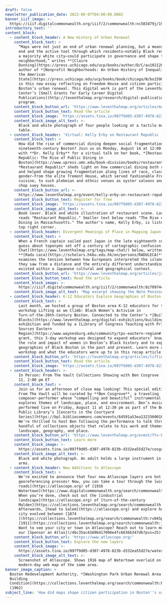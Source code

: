 ```yaml
---
draft: false
newsletter_publication_date: 2023-08-07T04:00:00.000Z
banner_iiif_image: >-
  https://iiif.digitalcommonwealth.org/iiif/2/commonwealth:nc583479j/1979,3908,4160,1868/1200,/0/default.jpg
introductory_text: ''
content_block:
  - content_block_header: A New History of Urban Renewal
    content_block_text: >
      “Maps were not just an end of urban renewal planning, but a means to that
      end and the active tool through which residents—notably Black residents in
      a majority white city—could participate in governance and shape their
      neighborhood,” writes **[Claire
      Dunning](https://press.uchicago.edu/ucp/books/author/D/C/au102128034.html)**,
      author of *[Nonprofit Neighborhoods: An Urban History of Inequality and
      the American
      State](https://press.uchicago.edu/ucp/books/book/chicago/N/bo159872695.html)*,
      in this new essay reflecting on Freedom House and citizen participation in
      Boston’s urban renewal. This digital work is part of the Leventhal
      Center’s [Small Grants for Early Career Digital
      Publications](http://leventhalmap.org/research/digital-publication-small-grants/)
      program.
    content_block_button_url: 'https://www.leventhalmap.org/articles/mapping-renewal-engaging-residents/'
    content_block_button_text: Read the article
    content_block_image: 'https://assets.tina.io/097f9d05-d307-4978-823b-d332ea55d27e/FHcrop.jpg'
    content_block_image_alt_text: >-
      Black and white photograph of four people looking at a tactile map on a
      table. 
  - content_block_header: 'Virtual: Kelly Erby on Restaurant Republic · August 14, 12:00 pm ET'
    content_block_text: >
      How did the rise of commercial dining deepen social fragmentation in
      nineteenth-century Boston? Join us on Monday, August 14 at 12:00 pm ET
      with **Dr. Kelly Erby** for a virtual talk on her book, *[Restaurant
      Republic: The Rise of Public Dining in
      Boston](https://www.upress.umn.edu/book-division/books/restaurant-republic)*.
      *Restaurant Republic* sheds light on how commercial dining both reflected
      and helped shape growing fragmentation along lines of race, class, and
      gender—from the elite Tremont House, which served fashionable French
      cuisine, to such plebeian and ethnic venues as oyster saloons and Chinese
      chop suey houses.
    content_block_button_url: >-
      https://www.leventhalmap.org/event/kelly-erby-on-restaurant-republic-the-rise-of-public-dining-in-boston/
    content_block_button_text: Register for free
    content_block_image: 'https://assets.tina.io/097f9d05-d307-4978-823b-d332ea55d27e/resrep.jpeg'
    content_block_image_alt_text: >-
      Book cover. Black and white illustration of restaurant scene. Large text
      reads "Restaurant Republic." Smaller text below reads "The Rise of Public
      Dining in Massachusetts." The author's name, Kelly Erby, is listed in the
      top right corner. 
  - content_block_header: Divergent Meanings of Place in Mapping Japan
    content_block_text: >
      When a French captain sailed past Japan in the late eighteenth century, a
      guess about toponyms set off a century of cartographic confusion. The [Map
      Chat](https://www.leventhalmap.org/tags/map-chat/) below, written by
      **[Radu Leca](https://scholars.hkbu.edu.hk/en/persons/RADULECA)**,
      examines the tension between how Europeans interpreted the island that
      they saw from a distance and the entirely different understandings which
      existed within a Japanese cultural and geographical context.
    content_block_button_url: 'https://www.leventhalmap.org/articles/japan-la-perouse/'
    content_block_button_text: Read the article
    content_block_image: >-
      https://iiif.digitalcommonwealth.org/iiif/2/commonwealth:0z709744q/4180,2003,842,773/2000,/0/default.jpg
    content_block_image_alt_text: 'Map excerpt showing the Noto Peninsula in Japan. '
  - content_block_header: K-12 Educators Explore Geographies of Boston’s Black Women Activists
    content_block_text: >
      Last month, we hosted a group of Boston area K-12 educators for the
      workshop Lifting as we Climb: Black Women’s Activism in
      Turn-of-the-20th-Century Boston. Connected to the Center’s *[Building
      Blocks](https://www.leventhalmap.org/digital-exhibitions/building-blocks/)*
      exhibition and funded by a [Library of Congress Teaching with Primary
      Sources Eastern
      Region](https://www.waynesburg.edu/community/tps-eastern-region#:~:text=The%20TPS%20Eastern%20Region%20provides,professional%20learning%20for%20grant%20participants.)
      grant, this 3-day workshop was designed to expand educators’ knowledge of
      the role and impact of women in Boston’s Black history and to explore
      geographies of Black Boston in the past and present. Learn more about the
      workshop and what the educators were up to in this recap article.
    content_block_button_url: 'https://leventhalmap.org/articles/lifting-as-we-climb-pd/ '
    content_block_button_text: Read the article
    content_block_image: 'https://assets.tina.io/097f9d05-d307-4978-823b-d332ea55d27e/lawccrop.jpeg'
  - content_block_header: >-
      In Person: From The Vault Collections Showing with Ben Cosgrove · August
      11, 2:00 pm ET
    content_block_text: >
      Join us for an afternoon of close map looking! This special edition of
      From The Vault will be curated by **Ben Cosgrove**, a traveling
      composer-performer whose “compelling and beautiful” instrumental music
      explores themes of landscape, place, and environment. Ben’s music will be
      performed live on Friday, August 11 at 12:30 pm as part of the Boston
      Public Library’s [Concerts in the Courtyard
      Series](https://bpl.bibliocommons.com/events/64591a53ea132336001b43f6).
      We’re thrilled to host Ben following the performance to talk through a
      handful of collections objects that relate to his work and themes of
      landscape, geography, and place.
    content_block_button_url: 'https://www.leventhalmap.org/event/ftv-bencosgrove-2023/'
    content_block_button_text: Learn more
    content_block_image: >-
      https://assets.tina.io/097f9d05-d307-4978-823b-d332ea55d27e/cosgrovecrop.jpg
    content_block_image_alt_text: >-
      Black and white photograph. An adult holds a large instrument in their
      arms. 
  - content_block_header: New Additions to Atlascope
    content_block_text: >
      We’re excited to announce that four new Atlascope layers are hot off the
      georeferencing presses! Now, you can take a tour through the [winding
      roads](https://atlascope.org) of [1916
      Watertown](https://www.digitalcommonwealth.org/search/commonwealth:ng4546468).
      When you’re done, check out out the [industrial
      landscape](https://atlascope.org) of [turn-of-the-century
      Malden](https://collections.leventhalmap.org/search/commonwealth:bv73fv734).
      Afterwards, [head to Salem](https://atlascope.org) and explore how the
      city evolved between [1874
      ](https://collections.leventhalmap.org/search/commonwealth:rv045p133) and
      [1911](https://collections.leventhalmap.org/search/commonwealth:jw82b830j).
      Want to see your city or town in Atlascope? Reach out to learn more about
      our [Sponsor an Atlas](/4bc35ac4169b417096e4fc6636b347db?pvs=25) program!
    content_block_button_url: 'https://www.atlascope.org/'
    content_block_button_text: Explore the new layers
    content_block_image: >-
      https://assets.tina.io/097f9d05-d307-4978-823b-d332ea55d27e/watertown-1916.png
    content_block_image_alt_text: >-
      Screenshot of Atlascope. Shows 1916 map of Watertown overlaid on
      modern-day web map of the same area. 
banner_image_caption: >
  Boston Redevelopment Authority, *[Washington Park Urban Renewal Area R-24:
  Building
  Condition](https://collections.leventhalmap.org/search/commonwealth:b2776b41h)*
  (1962)
subject_line: 'How did maps shape citizen participation in Boston''s urban renewal? '
---
```






















